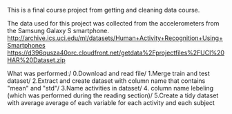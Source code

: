 This is a final course project from getting and cleaning data course.

The data used for this project was collected from the accelerometers from the Samsung Galaxy S smartphone.
http://archive.ics.uci.edu/ml/datasets/Human+Activity+Recognition+Using+Smartphones
https://d396qusza40orc.cloudfront.net/getdata%2Fprojectfiles%2FUCI%20HAR%20Dataset.zip

What was performed:/
0.Download and read file/
1.Merge train and test dataset/
2.Extract and create dataset with column name that contains "mean" and "std"/
3.Name activities in dataset/
4. column name lebeling (which was performed during the reading section)/
5.Create a tidy dataset with average average of each variable for each activity and each subject


